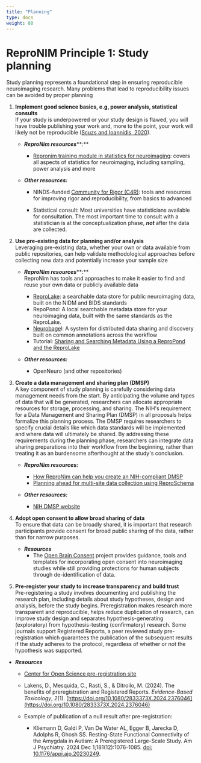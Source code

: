 ```yaml
---
title: "Planning"
type: docs
weight: 80
---
```



# ReproNIM Principle 1: Study planning

Study planning represents a foundational step in ensuring reproducible neuroimaging research.  Many problems that lead to reproducibility issues can be avoided by proper planning 

1. **Implement good science basics, e.g, power analysis, statistical consults**  
   If your study is underpowered or your study design is flawed, you will have trouble publishing your work and, more to the point, your work will likely not be reproducible ([Scuzs and Ioannidis, 2020](https://www.sciencedirect.com/science/article/pii/S1053811920306509#bib24)).   
   * ***ReproNim resources*****:**   
     * [Repronim training module in statistics for neuroimaging](https://www.repronim.org/module-stats/):  covers all aspects of statistics for neuroimaging, including sampling, power analysis and more

   * ***Other resources:***    
     * NINDS-funded [Community for Rigor (C4R)](https://c4r.io/): tools and resources for improving rigor and reproducibility, from basics to advanced

     * Statistical consult: Most universities have statisticians available for consultation. The most important time to consult with a statistician is at the conceptualization phase, ***not*** after the data are collected.

2. **Use pre-existing data for planning and/or analysis**  
   Leveraging pre-existing data, whether your own or data available from public repositories,  can help validate methodological approaches before collecting new data and potentially increase your sample size

   * ***ReproNim resources*****:**   
     ReproNim has tools and approaches to make it easier to find and reuse your own data or publicly available data  
     * [ReproLake](https://repronim.netlify.app/resources/tools/reprolake/): a searchable data store for public neuroimaging data, built on the NIDM and BIDS standards   
     * RepoPond:  A local searchable metadata store for your neuroimaging data, built with the same standards as the ReproLake.  
     * [Neurobage](https://repronim.netlify.app/resources/tools/neurobagel/)l: A system for distributed data sharing and discovery built on common annotations across the workflow  
     * Tutorial: [Sharing and Searching Metadata Using a ReproPond and the ReproLake](https://repronim.netlify.app/resources/tutorials/pond-lake/)

   * ***Other resources:***    
     * OpenNeuro (and other repositories)

3. **Create a data management and sharing plan (DMSP)**  
   A key component of study planning is carefully considering data management needs from the start. By anticipating the volume and types of data that will be generated, researchers can allocate appropriate resources for storage, processing, and sharing. The NIH's requirement for a Data Management and Sharing Plan (DMSP) in all proposals helps formalize this planning process. The DMSP requires researchers to specify crucial details like which data standards will be implemented and where data will ultimately be shared. By addressing these requirements during the planning phase, researchers can integrate data sharing preparations into their workflow from the beginning, rather than treating it as an burdensome afterthought at the study's conclusion.  
     
   * ***ReproNim resources:***  
     * [How ReproNim can help you create an NIH-compliant DMSP](https://repronim.netlify.app/resources/tutorials/data-management-and-sharing/)  
     * [Planning ahead for multi-site data collection using ReproSchema](https://repronim.netlify.app/resources/tutorials/reproschema/)

   * ***Other resources:***  
     * [NIH DMSP website](https://sharing.nih.gov/data-management-and-sharing-policy/planning-and-budgeting-for-data-management-and-sharing/writing-a-data-management-and-sharing-plan#after)  

4. **Adopt open consent to allow broad sharing of data**  
   To ensure that data can be broadly shared, it is important that research participants provide consent for broad public sharing of the data, rather than for narrow purposes.  

   * ***Resources***   
     * The [Open Brain Consent](https://open-brain-consent.readthedocs.io/en/stable/) project provides guidance, tools and templates for incorporating open consent into neuroimaging studies while still providing protections for human subjects through de-identification of data.

5. **Pre-register your study to increase transparency and build trust**  
   Pre-registering a study involves documenting and publishing the research plan, including details about study hypotheses, design and analysis,  before the study begins. Preregistration makes research more transparent and reproducible, helps reduce duplication of research, can improve study design and separates hypothesis-generating (exploratory) from hypothesis-testing (confirmatory) research. Some journals support Registered Reports, a peer reviewed study pre-registration which guarantees the publication of the subsequent results if the study adheres to the protocol, regardless of whether or not the hypothesis was supported.   
* ***Resources***  
  * [Center for Open Science pre-registration site](https://www.cos.io/initiatives/prereg)

  * Lakens, D., Mesquida, C., Rasti, S., & Ditroilo, M. (2024). The benefits of preregistration and Registered Reports. *Evidence-Based Toxicology*, *2*(1). [https://doi.org/10.1080/2833373X.2024.2376046](https://doi.org/10.1080/2833373X.2024.2376046) 

  * Example of publication of a null result after pre-registration:  
    * Kliemann D, Galdi P, Van De Water AL, Egger B, Jarecka D, Adolphs R, Ghosh SS. Resting-State Functional Connectivity of the Amygdala in Autism: A Preregistered Large-Scale Study. Am J Psychiatry. 2024 Dec 1;181(12):1076-1085. [doi: 10.1176/appi.ajp.20230249](https://psychiatryonline.org/doi/10.1176/appi.ajp.20230249). 

